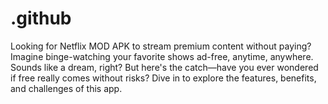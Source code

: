 # .github
Looking for Netflix MOD APK to stream premium content without paying? Imagine binge-watching your favorite shows ad-free, anytime, anywhere. Sounds like a dream, right? But here's the catch—have you ever wondered if free really comes without risks? Dive in to explore the features, benefits, and challenges of this app.
